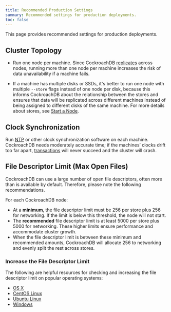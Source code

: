```yaml
---
title: Recommended Production Settings
summary: Recommended settings for production deployments.
toc: false
---
```


This page provides recommended settings for production deployments. 

<div id="toc"></div>

## Cluster Topology

- Run one node per machine. Since CockroachDB [replicates](configure-replication-zones.html) across nodes, running more than one node per machine increases the risk of data unavailability if a machine fails.

- If a machine has multiple disks or SSDs, it's better to run one node with multiple `--store` flags instead of one node per disk, because this informs CockroachDB about the relationship between the stores and ensures that data will be replicated across different machines instead of being assigned to different disks of the same machine. For more details about stores, see [Start a Node](start-a-node.html).

## Clock Synchronization

Run [NTP](http://www.ntp.org/) or other clock synchronization software on each machine. CockroachDB needs moderately accurate time; if the machines’ clocks drift too far apart, [transactions](transactions.html) will never succeed and the cluster will crash.

## File Descriptor Limit (Max Open Files)

CockroachDB can use a large number of open file descriptors, often more than is available by default. Therefore, please note the following recommendations.

For each CockroachDB node:

- At a **minimum**, the file descriptor limit must be 256 per store plus 256 for networking. If the limit is below this threshold, the node will not start. 
- The **recommended** file descriptor limit is at least 5000 per store plus 5000 for networking. These higher limits ensure performance and accommodate cluster growth. 
- When the file descriptor limit is between these minimum and recommended amounts, CockroachDB will allocate 256 to networking and evenly split the rest across stores.

### Increase the File Descriptor Limit

The following are helpful resources for checking and increasing the file descriptor limit on popular operating systems:

- [OS X](http://krypted.com/mac-os-x/maximum-files-in-mac-os-x/)
- [CentOS Linux](http://www.cyberciti.biz/faq/linux-increase-the-maximum-number-of-open-files/)
- [Ubuntu Linux](https://underyx.me/2015/05/18/raising-the-maximum-number-of-file-descriptors)
- [Windows](https://serverfault.com/questions/249477/windows-server-2008-r2-max-open-files-limit)
